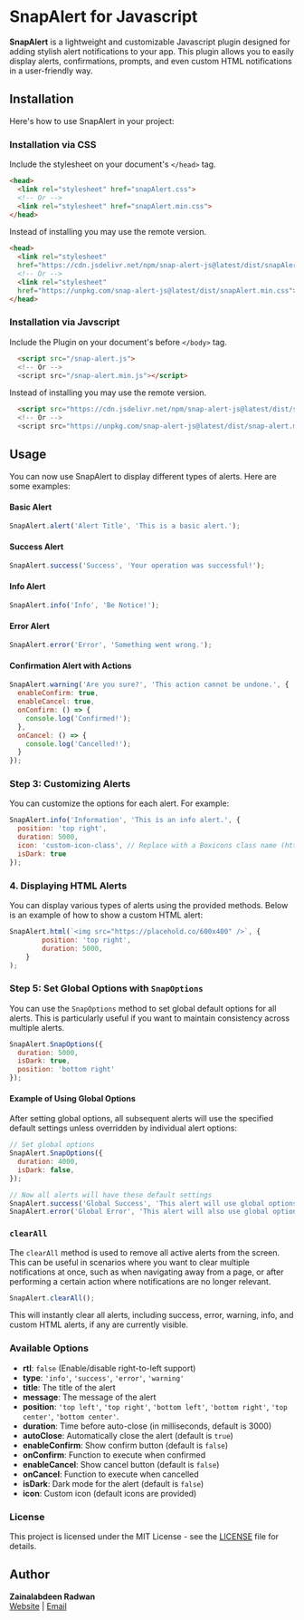 # SnapAlert for Javascript

**SnapAlert** is a lightweight and customizable Javascript plugin designed for adding stylish alert notifications to your app. This plugin allows you to easily display alerts, confirmations, prompts, and even custom HTML notifications in a user-friendly way.



## Installation

Here's how to use SnapAlert in your project:

### Installation via CSS

Include the stylesheet on your document's <head>  `</head>` tag.

```html
<head>
  <link rel="stylesheet" href="snapAlert.css">
  <!-- Or -->
  <link rel="stylesheet" href="snapAlert.min.css">
</head>
```

Instead of installing you may use the remote version.

```html
<head>
  <link rel="stylesheet"
  href="https://cdn.jsdelivr.net/npm/snap-alert-js@latest/dist/snapAlert.css">
  <!-- Or -->
  <link rel="stylesheet"
  href="https://unpkg.com/snap-alert-js@latest/dist/snapAlert.min.css">
</head>
```

### Installation via Javscript

Include the Plugin on your document's  before `</body>` tag.

```html
  <script src="/snap-alert.js">
  <!-- Or -->
  <script src="/snap-alert.min.js"></script>
```

Instead of installing you may use the remote version.

```html
  <script src="https://cdn.jsdelivr.net/npm/snap-alert-js@latest/dist/snap-alert.js">
  <!-- Or -->
  <script src="https://unpkg.com/snap-alert-js@latest/dist/snap-alert.min.js"></script>
```

## Usage

You can now use SnapAlert to display different types of alerts. Here are some examples:

#### Basic Alert

```javascript
SnapAlert.alert('Alert Title', 'This is a basic alert.');
```

#### Success Alert

```javascript
SnapAlert.success('Success', 'Your operation was successful!');
```

#### Info Alert

```javascript
SnapAlert.info('Info', 'Be Notice!');
```


#### Error Alert

```javascript
SnapAlert.error('Error', 'Something went wrong.');
```

#### Confirmation Alert with Actions

```javascript
SnapAlert.warning('Are you sure?', 'This action cannot be undone.', {
  enableConfirm: true,
  enableCancel: true,
  onConfirm: () => {
    console.log('Confirmed!');
  },
  onCancel: () => {
    console.log('Cancelled!');
  }
});
```

### Step 3: Customizing Alerts

You can customize the options for each alert. For example:

```javascript
SnapAlert.info('Information', 'This is an info alert.', {
  position: 'top right',
  duration: 5000,
  icon: 'custom-icon-class', // Replace with a Boxicons class name (https://boxicons.com)
  isDark: true
});
```

### 4. Displaying HTML Alerts

You can display various types of alerts using the provided methods. Below is an example of how to show a custom HTML alert:

```javascript
SnapAlert.html(`<img src="https://placehold.co/600x400" />`, {
        position: 'top right',
        duration: 5000,
    }
);
```


### Step 5: Set Global Options with `SnapOptions`

You can use the `SnapOptions` method to set global default options for all alerts. This is particularly useful if you want to maintain consistency across multiple alerts.

```javascript
SnapAlert.SnapOptions({
  duration: 5000,
  isDark: true,
  position: 'bottom right'
});
```

#### Example of Using Global Options

After setting global options, all subsequent alerts will use the specified default settings unless overridden by individual alert options:

```javascript
// Set global options
SnapAlert.SnapOptions({
  duration: 4000,
  isDark: false,
});

// Now all alerts will have these default settings
SnapAlert.success('Global Success', 'This alert will use global options.');
SnapAlert.error('Global Error', 'This alert will also use global options.');
```


### `clearAll`

The `clearAll` method is used to remove all active alerts from the screen. This can be useful in scenarios where you want to clear multiple notifications at once, such as when navigating away from a page, or after performing a certain action where notifications are no longer relevant.

```javascript
SnapAlert.clearAll();
```

This will instantly clear all alerts, including success, error, warning, info, and custom HTML alerts, if any are currently visible.


### Available Options

- **rtl**: `false` (Enable/disable right-to-left support)
- **type**: `'info'`, `'success'`, `'error'`, `'warning'`
- **title**: The title of the alert
- **message**: The message of the alert
- **position**: `'top left'`, `'top right'`, `'bottom left'`, `'bottom right'`, `'top center'`, `'bottom center'`.
- **duration**: Time before auto-close (in milliseconds, default is 3000)
- **autoClose**: Automatically close the alert (default is `true`)
- **enableConfirm**: Show confirm button (default is `false`)
- **onConfirm**: Function to execute when confirmed
- **enableCancel**: Show cancel button (default is `false`)
- **onCancel**: Function to execute when cancelled
- **isDark**: Dark mode for the alert (default is `false`)
- **icon**: Custom icon (default icons are provided)

### License

This project is licensed under the MIT License - see the [LICENSE](LICENSE) file for details.

## Author

**Zainalabdeen Radwan**  
[Website](https://picker.sd) | [Email](mailto:zain@picker.sd)
